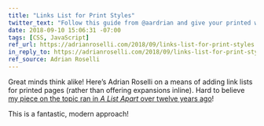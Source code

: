 ```yaml
---
title: "Links List for Print Styles"
twitter_text: "Follow this guide from @aardrian and give your printed web pages some love."
date: 2018-09-10 15:06:31 -07:00
tags: [CSS, JavaScript]
ref_url: https://adrianroselli.com/2018/09/links-list-for-print-styles.html
in_reply_to: https://adrianroselli.com/2018/09/links-list-for-print-styles.html
ref_source: Adrian Roselli
---
```


Great minds think alike! Here’s Adrian Roselli on a means of adding link lists for printed pages (rather than offering expansions inline). Hard to believe [my piece on the topic ran in <cite>A List Apart</cite> over twelve years ago](https://alistapart.com/article/improvingprint)!

This is a fantastic, modern approach!